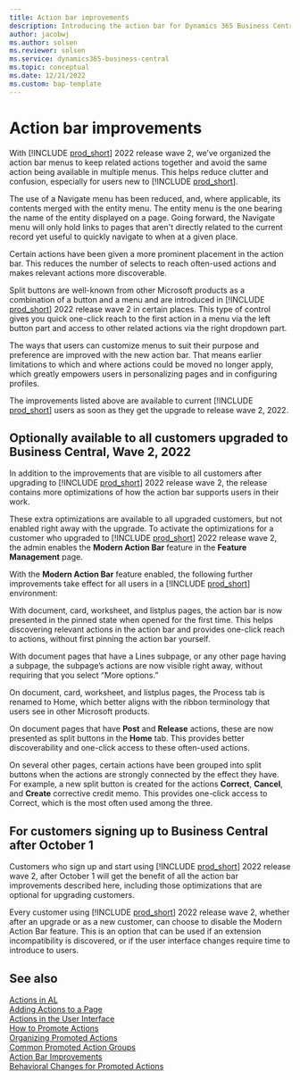 ```yaml
---
title: Action bar improvements
description: Introducing the action bar for Dynamics 365 Business Central
author: jacobwj
ms.author: solsen
ms.reviewer: solsen
ms.service: dynamics365-business-central
ms.topic: conceptual
ms.date: 12/21/2022
ms.custom: bap-template
---
```


# Action bar improvements

With [!INCLUDE [prod_short](includes/prod_short.md)] 2022 release wave 2, we’ve organized the action bar menus to keep related actions together and avoid the same action being available in multiple menus. This helps reduce clutter and confusion, especially for users new to [!INCLUDE [prod_short](includes/prod_short.md)]. 

The use of a Navigate menu has been reduced, and, where applicable, its contents merged with the entity menu. The entity menu is the one bearing the name of the entity displayed on a page. Going forward, the Navigate menu will only hold links to pages that aren't directly related to the current record yet useful to quickly navigate to when at a given place. 

Certain actions have been given a more prominent placement in the action bar. This reduces the number of selects to reach often-used actions and makes relevant actions more discoverable. 

Split buttons are well-known from other Microsoft products as a combination of a button and a menu and are introduced in [!INCLUDE [prod_short](includes/prod_short.md)] 2022 release wave 2 in certain places. This type of control gives you quick one-click reach to the first action in a menu via the left button part and access to other related actions via the right dropdown part. 

The ways that users can customize menus to suit their purpose and preference are improved with the new action bar. That means earlier limitations to which and where actions could be moved no longer apply, which greatly empowers users in personalizing pages and in configuring profiles. 

The improvements listed above are available to current [!INCLUDE [prod_short](includes/prod_short.md)] users as soon as they get the upgrade to release wave 2, 2022. 

## Optionally available to all customers upgraded to Business Central, Wave 2, 2022 

In addition to the improvements that are visible to all customers after upgrading to [!INCLUDE [prod_short](includes/prod_short.md)] 2022 release wave 2, the release contains more optimizations of how the action bar supports users in their work. 

These extra optimizations are available to all upgraded customers, but not enabled right away with the upgrade. To activate the optimizations for a customer who upgraded to [!INCLUDE [prod_short](includes/prod_short.md)] 2022 release wave 2, the admin enables the **Modern Action Bar** feature in the **Feature Management** page.  

With the **Modern Action Bar** feature enabled, the following further improvements take effect for all users in a [!INCLUDE [prod_short](includes/prod_short.md)] environment: 

With document, card, worksheet, and listplus pages, the action bar is now presented in the pinned state when opened for the first time. This helps discovering relevant actions in the action bar and provides one-click reach to actions, without first pinning the action bar yourself. 

With document pages that have a Lines subpage, or any other page having a subpage, the subpage’s actions are now visible right away, without requiring that you select “More options.” 

On document, card, worksheet, and listplus pages, the Process tab is renamed to Home, which better aligns with the ribbon terminology that users see in other Microsoft products. 

On document pages that have **Post** and **Release** actions, these are now presented as split buttons in the **Home** tab. This provides better discoverability and one-click access to these often-used actions. 

On several other pages, certain actions have been grouped into split buttons when the actions are strongly connected by the effect they have. For example, a new split button is created for the actions **Correct**, **Cancel**, and **Create** corrective credit memo. This provides one-click access to Correct, which is the most often used among the three. 

## For customers signing up to Business Central after October 1 

Customers who sign up and start using [!INCLUDE [prod_short](includes/prod_short.md)] 2022 release wave 2, after October 1 will get the benefit of all the action bar improvements described here, including those optimizations that are optional for upgrading customers. 

Every customer using [!INCLUDE [prod_short](includes/prod_short.md)] 2022 release wave 2, whether after an upgrade or as a new customer, can choose to disable the Modern Action Bar feature. This is an option that can be used if an extension incompatibility is discovered, or if the user interface changes require time to introduce to users. 

## See also

[Actions in AL](devenv-actions-overview.md)  
[Adding Actions to a Page](devenv-adding-actions-to-a-page.md)  
[Actions in the User Interface](devenv-actions-user-interface.md)  
[How to Promote Actions](devenv-promoted-actions.md)  
[Organizing Promoted Actions](devenv-organizing-promoted-actions.md)  
[Common Promoted Action Groups](devenv-common-promoted-action-groups.md)  
[Action Bar Improvements](devenv-action-bar-improvements.md)  
[Behavioral Changes for Promoted Actions](devenv-promoted-actions-behavioral-changes.md)  